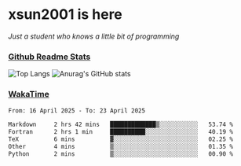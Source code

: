 # xsun2001 is here

*Just a student who knows a little bit of programming*

### [Github Readme Stats](https://github.com/anuraghazra/github-readme-stats)

![Top Langs](https://github-readme-stats.vercel.app/api/top-langs/?username=xsun2001&layout=compact&theme=radical) ![Anurag's GitHub stats](https://github-readme-stats.vercel.app/api?username=xsun2001&show_icons=true&theme=radical)

### [WakaTime](https://wakatime.com)

<!--START_SECTION:waka-->

```txt
From: 16 April 2025 - To: 23 April 2025

Markdown     2 hrs 42 mins   █████████████▒░░░░░░░░░░░   53.74 %
Fortran      2 hrs 1 min     ██████████░░░░░░░░░░░░░░░   40.19 %
TeX          6 mins          ▓░░░░░░░░░░░░░░░░░░░░░░░░   02.25 %
Other        4 mins          ▒░░░░░░░░░░░░░░░░░░░░░░░░   01.35 %
Python       2 mins          ▒░░░░░░░░░░░░░░░░░░░░░░░░   00.90 %
```

<!--END_SECTION:waka-->
